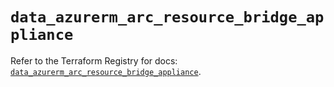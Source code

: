 # `data_azurerm_arc_resource_bridge_appliance`

Refer to the Terraform Registry for docs: [`data_azurerm_arc_resource_bridge_appliance`](https://registry.terraform.io/providers/hashicorp/azurerm/4.43.0/docs/data-sources/arc_resource_bridge_appliance).

